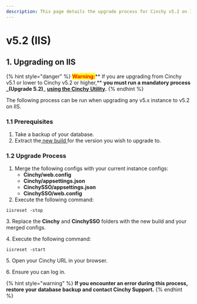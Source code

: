 ```yaml
---
description: This page details the upgrade process for Cinchy v5.2 on IIS.
---
```


# v5.2 (IIS)

## 1. Upgrading on IIS

{% hint style="danger" %}
<mark style="color:red;">**Warning:**</mark>** If you are upgrading from Cinchy v5.1 or lower to Cinchy v5.2 or higher,** **you must run a mandatory process **_**(Upgrade 5.2)**_ [**using the Cinchy Utility**](https://app.gitbook.com/o/-LDtM6UlhGoQ91uwM5SF/s/F1vvLbEMfTF1UqCFU9hs/\~/changes/287/deployment-guide/upgrade-guides/upgrading-cinchy-versions/cinchy-upgrade-utility)**.**
{% endhint %}

The following process can be run when upgrading any v5.x instance to v5.2 on IIS.

### 1.1 Prerequisites

1. Take a backup of your database.
2. Extract the[ new build ](https://platform.docs.cinchy.com/deployment-guide/deployment-installation-guides/deployment-planning-overview-and-checklist/deployment-prerequisites#4.1-access-the-artifacts)for the version you wish to upgrade to.

### 1.2 Upgrade Process

1. Merge the following configs with your current instance configs:
   * **Cinchy/web.config**
   * **Cinchy/appsettings.json**
   * **CinchySSO/appsettings.json**
   * **CinchySSO/web.config**
2. Execute the following command:

```
iisreset -stop 
```

3\.  Replace the **Cinchy** and **CinchySSO** folders with the new build and your merged configs.

4\. Execute the following command:

```
iisreset -start 
```

5\. Open your Cinchy URL in your browser.

6\. Ensure you can log in.

{% hint style="warning" %}
**If you encounter an error during this process, restore your database backup and contact Cinchy Support.**
{% endhint %}
